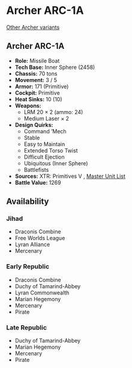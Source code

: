 # Archer ARC-1A 

[Other Archer variants](../archer.md) 

## Archer ARC-1A 

- **Role:** Missile Boat 
- **Tech Base:** Inner Sphere (2458) 
- **Chassis:** 70 tons 
- **Movement:** 3 / 5 
- **Armor:** 171 (Primitive) 
- **Cockpit:** Primitive 
- **Heat Sinks:** 10 (10) 
- **Weapons:** 
  - LRM 20 × 2 (ammo: 24) 
  - Medium Laser × 2 
- **Design Quirks:** 
  - Command ’Mech 
  - Stable 
  - Easy to Maintain 
  - Extended Torso Twist 
  - Difficult Ejection 
  - Ubiquitous (Inner Sphere) 
  - Battlefists 
- **Sources:** XTR: Primitives V , [Master Unit List](http://masterunitlist.info/Unit/Details/3721) 
- **Battle Value:** 1269 

## Availability 

### Jihad 

- Draconis Combine 
- Free Worlds League 
- Lyran Alliance 
- Mercenary 

### Early Republic 

- Draconis Combine 
- Duchy of Tamarind-Abbey 
- Lyran Commonwealth 
- Marian Hegemony 
- Mercenary 
- Pirate 

### Late Republic 

- Duchy of Tamarind-Abbey 
- Marian Hegemony 
- Mercenary 
- Pirate 

